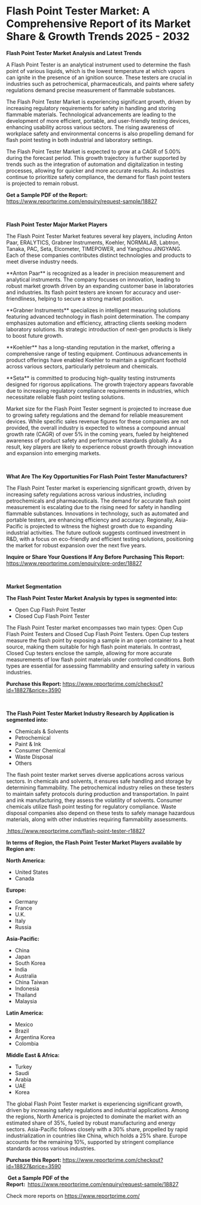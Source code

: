 <p><h1>Flash Point Tester Market: A Comprehensive Report of its Market Share & Growth Trends 2025 - 2032</h1></p><p><strong>Flash Point Tester Market Analysis and Latest Trends</strong></p>
<p><p>A Flash Point Tester is an analytical instrument used to determine the flash point of various liquids, which is the lowest temperature at which vapors can ignite in the presence of an ignition source. These testers are crucial in industries such as petrochemical, pharmaceuticals, and paints where safety regulations demand precise measurement of flammable substances. </p><p>The Flash Point Tester Market is experiencing significant growth, driven by increasing regulatory requirements for safety in handling and storing flammable materials. Technological advancements are leading to the development of more efficient, portable, and user-friendly testing devices, enhancing usability across various sectors. The rising awareness of workplace safety and environmental concerns is also propelling demand for flash point testing in both industrial and laboratory settings.</p><p>The Flash Point Tester Market is expected to grow at a CAGR of 5.00% during the forecast period. This growth trajectory is further supported by trends such as the integration of automation and digitalization in testing processes, allowing for quicker and more accurate results. As industries continue to prioritize safety compliance, the demand for flash point testers is projected to remain robust.</p></p>
<p><strong>Get a Sample PDF of the Report:&nbsp;</strong> <a href="https://www.reportprime.com/enquiry/request-sample/18827?utm_campaign=3350&utm_medium=2&utm_source=Github&utm_content=ia&utm_term=19032025&utm_id=flash-point-tester">https://www.reportprime.com/enquiry/request-sample/18827</a></p>
<p>&nbsp;</p>
<p><strong>Flash Point Tester Major Market Players</strong></p>
<p><p>The Flash Point Tester Market features several key players, including Anton Paar, ERALYTICS, Grabner Instruments, Koehler, NORMALAB, Labtron, Tanaka, PAC, Seta, Elcometer, TIMEPOWER, and Yangzhou JINGYANG. Each of these companies contributes distinct technologies and products to meet diverse industry needs.</p><p>**Anton Paar** is recognized as a leader in precision measurement and analytical instruments. The company focuses on innovation, leading to robust market growth driven by an expanding customer base in laboratories and industries. Its flash point testers are known for accuracy and user-friendliness, helping to secure a strong market position.</p><p>**Grabner Instruments** specializes in intelligent measuring solutions featuring advanced technology in flash point determination. The company emphasizes automation and efficiency, attracting clients seeking modern laboratory solutions. Its strategic introduction of next-gen products is likely to boost future growth.</p><p>**Koehler** has a long-standing reputation in the market, offering a comprehensive range of testing equipment. Continuous advancements in product offerings have enabled Koehler to maintain a significant foothold across various sectors, particularly petroleum and chemicals.</p><p>**Seta** is committed to producing high-quality testing instruments designed for rigorous applications. The growth trajectory appears favorable due to increasing regulatory compliance requirements in industries, which necessitate reliable flash point testing solutions.</p><p>Market size for the Flash Point Tester segment is projected to increase due to growing safety regulations and the demand for reliable measurement devices. While specific sales revenue figures for these companies are not provided, the overall industry is expected to witness a compound annual growth rate (CAGR) of over 5% in the coming years, fueled by heightened awareness of product safety and performance standards globally. As a result, key players are likely to experience robust growth through innovation and expansion into emerging markets.</p></p>
<p>&nbsp;</p>
<p><strong>What Are The Key Opportunities For Flash Point Tester Manufacturers?</strong></p>
<p><p>The Flash Point Tester market is experiencing significant growth, driven by increasing safety regulations across various industries, including petrochemicals and pharmaceuticals. The demand for accurate flash point measurement is escalating due to the rising need for safety in handling flammable substances. Innovations in technology, such as automated and portable testers, are enhancing efficiency and accuracy. Regionally, Asia-Pacific is projected to witness the highest growth due to expanding industrial activities. The future outlook suggests continued investment in R&D, with a focus on eco-friendly and efficient testing solutions, positioning the market for robust expansion over the next five years.</p></p>
<p><strong>Inquire or Share Your Questions If Any Before Purchasing This Report:</strong> <a href="https://www.reportprime.com/enquiry/pre-order/18827?utm_campaign=3350&utm_medium=2&utm_source=Github&utm_content=ia&utm_term=19032025&utm_id=flash-point-tester">https://www.reportprime.com/enquiry/pre-order/18827</a></p>
<p>&nbsp;</p>
<p><strong>Market Segmentation</strong></p>
<p><strong>The Flash Point Tester Market Analysis by types is segmented into:</strong></p>
<p><ul><li>Open Cup Flash Point Tester</li><li>Closed Cup Flash Point Tester</li></ul></p>
<p><p>The Flash Point Tester market encompasses two main types: Open Cup Flash Point Testers and Closed Cup Flash Point Testers. Open Cup testers measure the flash point by exposing a sample in an open container to a heat source, making them suitable for high flash point materials. In contrast, Closed Cup testers enclose the sample, allowing for more accurate measurements of low flash point materials under controlled conditions. Both types are essential for assessing flammability and ensuring safety in various industries.</p></p>
<p><strong>Purchase this Report:&nbsp;</strong><a href="https://www.reportprime.com/checkout?id=18827&price=3590&utm_campaign=3350&utm_medium=2&utm_source=Github&utm_content=ia&utm_term=19032025&utm_id=flash-point-tester">https://www.reportprime.com/checkout?id=18827&price=3590</a></p>
<p>&nbsp;</p>
<p><strong>The Flash Point Tester Market Industry Research by Application is segmented into:</strong></p>
<p><ul><li>Chemicals & Solvents</li><li>Petrochemical</li><li>Paint & Ink</li><li>Consumer Chemical</li><li>Waste Disposal</li><li>Others</li></ul></p>
<p><p>The flash point tester market serves diverse applications across various sectors. In chemicals and solvents, it ensures safe handling and storage by determining flammability. The petrochemical industry relies on these testers to maintain safety protocols during production and transportation. In paint and ink manufacturing, they assess the volatility of solvents. Consumer chemicals utilize flash point testing for regulatory compliance. Waste disposal companies also depend on these tests to safely manage hazardous materials, along with other industries requiring flammability assessments.</p></p>
<p><a href="https://www.reportprime.com/flash-point-tester-r18827?utm_campaign=3350&utm_medium=2&utm_source=Github&utm_content=ia&utm_term=19032025&utm_id=flash-point-tester">&nbsp;https://www.reportprime.com/flash-point-tester-r18827</a></p>
<p><strong>In terms of Region, the Flash Point Tester Market Players available by Region are:</strong></p>
<p>
    <p> <strong> North America: </strong>
        <ul>
            <li>United States</li>
            <li>Canada</li>
        </ul>
        </p> 
    <p> <strong> Europe: </strong>
        <ul>
            <li>Germany</li>
            <li>France</li>
            <li>U.K.</li>
            <li>Italy</li>
            <li>Russia</li>
        </ul>
        </p> 
    <p> <strong> Asia-Pacific: </strong>
        <ul>
            <li>China</li>
            <li>Japan</li>
            <li>South Korea</li>
            <li>India</li>
            <li>Australia</li>
            <li>China Taiwan</li>
            <li>Indonesia</li>
            <li>Thailand</li>
            <li>Malaysia</li>
        </ul>
        </p> 
    <p> <strong> Latin America: </strong>
        <ul>
            <li>Mexico</li>
            <li>Brazil</li>
            <li>Argentina Korea</li>
            <li>Colombia</li>
        </ul>
        </p> 
    <p> <strong> Middle East & Africa: </strong>
        <ul>
            <li>Turkey</li>
            <li>Saudi</li>
            <li>Arabia</li>
            <li>UAE</li>
            <li>Korea</li>
        </ul>
    </p>
    </p>
<p><p>The global Flash Point Tester market is experiencing significant growth, driven by increasing safety regulations and industrial applications. Among the regions, North America is projected to dominate the market with an estimated share of 35%, fueled by robust manufacturing and energy sectors. Asia-Pacific follows closely with a 30% share, propelled by rapid industrialization in countries like China, which holds a 25% share. Europe accounts for the remaining 10%, supported by stringent compliance standards across various industries.</p></p>
<p><strong>Purchase this Report: </strong><a href="https://www.reportprime.com/checkout?id=18827&price=3590&utm_campaign=3350&utm_medium=2&utm_source=Github&utm_content=ia&utm_term=19032025&utm_id=flash-point-tester">https://www.reportprime.com/checkout?id=18827&price=3590</a></p>
<p>&nbsp;<strong>Get a Sample PDF of the Report:&nbsp;&nbsp;</strong><a href="https://www.reportprime.com/enquiry/request-sample/18827?utm_campaign=3350&utm_medium=2&utm_source=Github&utm_content=ia&utm_term=19032025&utm_id=flash-point-tester">https://www.reportprime.com/enquiry/request-sample/18827</a></p>
<p><strong></strong></p>
<p>Check more reports on <a href="https://www.reportprime.com/?utm_campaign=3350&utm_medium=2&utm_source=Github&utm_content=ia&utm_term=19032025&utm_id=flash-point-tester">https://www.reportprime.com/</a></p>
